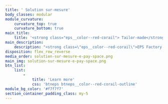```yaml
---
title: ' Solution sur-mesure'
body_classes: modular
module_curvature:
    curvature_top: true
    curvature_bottom: true
main_title:
    title: '<strong class="eps__color--red-corail"> Tailor-made</strong> Solution'
main_description:
    description: "<strong class=\"eps__color--red-corail\">EPS Factory:</strong> : create the perfect solution\nLooking for bespoke payment services? Let's connect to customize your settings and launch your personalised solution."
disposition: flex_row_reverse
media_order: solution-sur-mesure-e-pay-space.png
main_img: solution-sur-mesure-e-pay-space.png
btn_list:
    list:
        -
            title: 'Learn more'
            css: 'btneps btneps__color--red-corail-outline'
module_bg_color: '#f7f7f7'
section_container_padding_class: my-5
---
```


